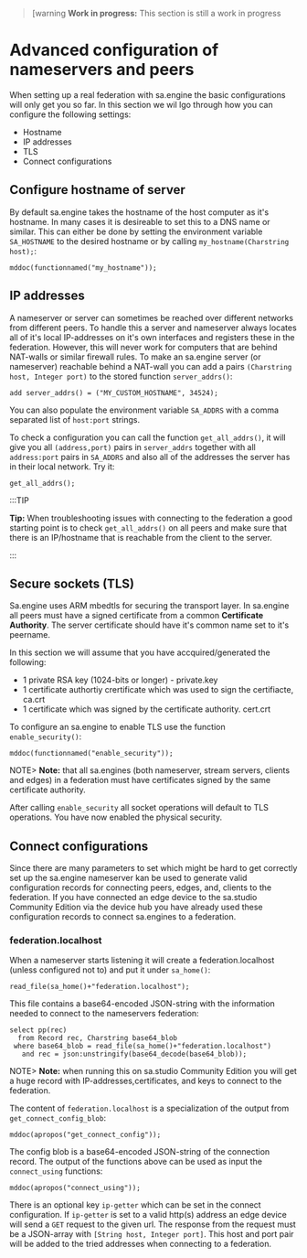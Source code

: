 > [warning **Work in progress:** This section is still a work in progress 

# Advanced configuration of nameservers and peers
When setting up a real federation with sa.engine the basic configurations will
only get you so far. In this section we wil lgo through how you can configure the
following settings:

* Hostname
* IP addresses
* TLS
* Connect configurations

## Configure hostname of server
By default sa.engine takes the hostname of the host computer as it's hostname.
In many cases it is desireable to set this to a DNS name or similar. This can 
either be done by setting the environment variable `SA_HOSTNAME` to the desired
hostname or by calling `my_hostname(Charstring host);`:
```LIVE {"vis":"showMarkdown"}
mddoc(functionnamed("my_hostname"));
```
## IP addresses

A nameserver or server can sometimes be reached over different networks from 
different peers. To handle this a server and nameserver always locates all of it's
local IP-addresses on it's own interfaces and registers these in the federation.
However, this will never work for computers that are behind NAT-walls or similar firewall rules. To make an sa.engine server (or nameserver) reachable behind a 
NAT-wall you can add a pairs `(Charstring host, Integer port)` to the stored 
function `server_addrs()`:

```
add server_addrs() = ("MY_CUSTOM_HOSTNAME", 34524);
```

You can also populate the environment variable `SA_ADDRS` with a comma separated
list of `host:port` strings.

To check a configuration you can call the function `get_all_addrs()`, it will give
you  all `(address,port)` pairs in `server_addrs` together with all `address:port`
pairs in `SA_ADDRS` and also all of the addresses the server has in their local 
network. Try it:
```LIVE
get_all_addrs();
```
:::TIP

**Tip:** When troubleshooting issues with connecting to the federation a good 
starting point is to check `get_all_addrs()` on all peers and make sure that there
is an IP/hostname that is reachable from the client to the server.

:::
## Secure sockets (TLS)
Sa.engine uses ARM mbedtls for securing the transport layer. In sa.engine all peers
must have a signed certificate from a common **Certificate Authority**. The server 
certificate should have it's common name set to it's peername.

In this section we will assume that you have accquired/generated the following:

* 1 private RSA key (1024-bits or longer) - private.key
* 1 certificate authortiy crertificate which was used to sign the certifiacte, ca.crt
* 1 certificate which was signed by the certificate authority. cert.crt

To configure an sa.engine to enable TLS use the function `enable_security()`:
```LIVE {"vis":"showMarkdown"}
mddoc(functionnamed("enable_security"));
```
NOTE>  **Note:** that all sa.engines (both nameserver, stream servers, clients and edges)
in a federation must have certificates signed by the same certificate
authority. 

After calling `enable_security` all socket operations will default to TLS 
operations. You have now enabled the physical security.
## Connect configurations

Since there are many parameters to set which might be hard to get correctly set up 
the sa.engine nameserver kan be used to generate valid configuration records for 
connecting peers, edges, and, clients to the federation. If you have connected an 
edge device to the sa.studio Community Edition via the device hub you have already
used these configuration records to connect sa.engines to a federation.


### federation.localhost
When a nameserver starts listening it will create a federation.localhost (unless configured not to) and put it under `sa_home()`:
```LIVE
read_file(sa_home()+"federation.localhost");
```
This file contains a base64-encoded JSON-string with the information needed to 
connect to the nameservers federation:
```LIVE
select pp(rec)
  from Record rec, Charstring base64_blob
 where base64_blob = read_file(sa_home()+"federation.localhost")
   and rec = json:unstringify(base64_decode(base64_blob));
```
NOTE>  **Note:** when running this on sa.studio Community Edition you will get a huge 
record with IP-addresses,certificates, and keys to connect to the federation. 

The content of `federation.localhost` is a specialization of the output from 
`get_connect_config_blob`:
```LIVE {"vis":"showMarkdown"}
mddoc(apropos("get_connect_config"));
```
The config blob is a base64-encoded JSON-string of the connection record. The 
output of the functions above can be used as input the `connect_using` 
functions:
```LIVE {"vis":"showMarkdown"}
mddoc(apropos("connect_using"));
```



There is an optional key `ip-getter` which can be set in the connect configuration.
If `ip-getter` is set to a valid http(s) address an edge device will send a `GET`
request to the given url. The response from the request must be a JSON-array with
`[String host, Integer port]`. This host and port pair will be added to the tried
addresses when connecting to a federation.



